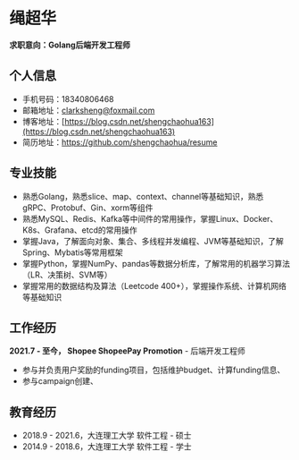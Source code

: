 # 绳超华
**求职意向：Golang后端开发工程师**
## 个人信息
- 手机号码：18340806468
- 邮箱地址：clarksheng@foxmail.com
- 博客地址：[https://blog.csdn.net/shengchaohua163](https://blog.csdn.net/shengchaohua163)
- 简历地址：https://github.com/shengchaohua/resume

## 专业技能
- 熟悉Golang，熟悉slice、map、context、channel等基础知识，熟悉gRPC、Protobuf、Gin、xorm等组件
- 熟悉MySQL、Redis、Kafka等中间件的常用操作，掌握Linux、Docker、K8s、Grafana、etcd的常用操作
- 掌握Java，了解面向对象、集合、多线程并发编程、JVM等基础知识，了解Spring、Mybatis等常用框架
- 掌握Python，掌握NumPy、pandas等数据分析库，了解常用的机器学习算法（LR、决策树、SVM等）
- 掌握常用的数据结构及算法（Leetcode 400+），掌握操作系统、计算机网络等基础知识

## 工作经历
**2021.7 - 至今， Shopee ShopeePay Promotion** - 后端开发工程师
- 参与并负责用户奖励的funding项目，包括维护budget、计算funding信息、
- 参与campaign创建、

## 教育经历
- 2018.9 - 2021.6，大连理工大学 软件工程 - 硕士
- 2014.9 - 2018.6，大连理工大学 软件工程 - 学士